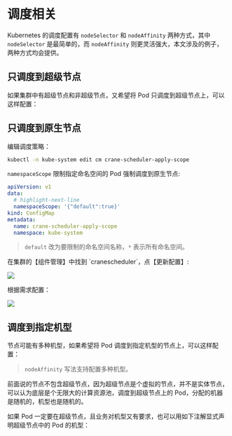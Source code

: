 # 调度相关

Kubernetes 的调度配置有 `nodeSelector` 和 `nodeAffinity` 两种方式，其中 `nodeSelector` 是最简单的，而 `nodeAffinity` 则更灵活强大，本文涉及的例子，两种方式均会提供。

## 只调度到超级节点

如果集群中有超级节点和非超级节点，又希望将 Pod 只调度到超级节点上，可以这样配置：

<Tabs>
  <TabItem value="nginx-eklet-nodeselector" label="nodeSelector 写法">
    <FileBlock file="scheduling/nginx-eklet-nodeselector.yaml" showLineNumbers />
  </TabItem>

  <TabItem value="nginx-eklet-nodeaffinity" label="nodeAffinity 写法">
    <FileBlock file="scheduling/nginx-eklet-nodeaffinity.yaml" showLineNumbers />
  </TabItem>
</Tabs>

## 只调度到原生节点

<Tabs>
  <TabItem value="crane-yaml" label="方式一：编辑 YAML">
  编辑调度策略：

  ```bash
  kubectl -n kube-system edit cm crane-scheduler-apply-scope
  ```

  `namespaceScope` 限制指定命名空间的 Pod 强制调度到原生节点:

  ```yaml showLineNumbers
  apiVersion: v1
  data:
    # highlight-next-line
    namespaceScope: '{"default":true}'
  kind: ConfigMap
  metadata:
    name: crane-scheduler-apply-scope
    namespace: kube-system
  ```

  > `default` 改为要限制的命名空间名称，`*` 表示所有命名空间。
  </TabItem>

  <TabItem value="crane-ui" label="方式二：控制台操作">
  在集群的【组件管理】中找到 `cranescheduler`，点【更新配置】:

  ![](https://image-host-1251893006.cos.ap-chengdu.myqcloud.com/2024%2F09%2F02%2F20240902141841.png)

  根据需求配置：

  ![](https://image-host-1251893006.cos.ap-chengdu.myqcloud.com/2024%2F09%2F02%2F20240902142247.png)
  </TabItem>
</Tabs>

## 调度到指定机型

节点可能有多种机型，如果希望将 Pod 调度到指定机型的节点上，可以这样配置：

> `nodeAffinity` 写法支持配置多种机型。

<Tabs>
  <TabItem value="nginx-eklet-nodeselector" label="nodeSelector 写法">
    <FileBlock file="scheduling/nginx-instance-type-nodeselector.yaml" showLineNumbers />
  </TabItem>

  <TabItem value="nginx-eklet-nodeaffinity" label="nodeAffinity 写法">
    <FileBlock file="scheduling/nginx-instance-type-nodeaffinity.yaml" showLineNumbers />
  </TabItem>
</Tabs>

前面说的节点不包含超级节点，因为超级节点是个虚拟的节点，并不是实体节点，可以认为底层是个无限大的计算资源池，调度到超级节点上的 Pod，分配的机器是随机的，机型也是随机的。

如果 Pod 一定要在超级节点，且业务对机型又有要求，也可以用如下注解显式声明超级节点中的 Pod 的机型：

<FileBlock file="scheduling/nginx-cpu-type-supernode.yaml" showLineNumbers />
